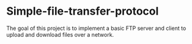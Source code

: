 # Simple-file-transfer-protocol
The goal of this project is to implement a basic FTP server and client to upload and download files over a network.

